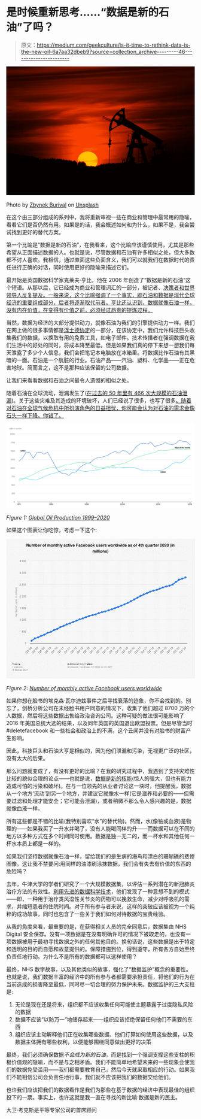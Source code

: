 # 是时候重新思考……“数据是新的石油”了吗？

> 原文：<https://medium.com/geekculture/is-it-time-to-rethink-data-is-the-new-oil-6a7aa32dbeb9?source=collection_archive---------46----------------------->

![](img/d40bea2a5b991f26d21cef610d81f1e4.png)

Photo by [Zbynek Burival](https://unsplash.com/@zburival?utm_source=medium&utm_medium=referral) on [Unsplash](https://unsplash.com?utm_source=medium&utm_medium=referral)

在这个由三部分组成的系列中，我将重新审视一些在商业和管理中最常用的隐喻，看看它们是否仍然有用。如果是的话，我会概述如何和为什么，如果不是，我会尝试找到更好的替代方案。

第一个比喻是“数据是新的石油”，在我看来，这个比喻应该谨慎使用，尤其是那些希望从正面描述数据的人。也就是说，尽管数据和石油有许多相似之处，但大多数都不讨人喜欢。我相信，通过直面这些负面含义，我们可以就我们在数据时代的责任进行正确的对话，同时使用更好的隐喻来描述它们。

最开始是英国数据科学家克莱夫·亨比，他在 2006 年创造了“数据是新的石油”这个短语。从那以后，它已经成为商业和管理词汇的一部分，被记者、[决策者和世界领导人反复提及。一般来说，这个比喻强调了一个事实，即石油和数据是现代全球经济的重要组成部分，后者将逐渐取代前者。亨比还认识到，数据就像石油一样，没有内在价值，在变得有价值之前，必须经过昂贵的提炼过程。](https://www.europarl.europa.eu/RegData/etudes/BRIE/2020/646117/EPRS_BRI(2020)646117_EN.pdf)

当然，数据为经济的大部分提供动力，就像石油为我们的引擎提供动力一样。我们在网上做的很多事情都是[浮士德协定](https://www.gutenberg.org/files/779/779-h/779-h.htm)的一部分，在该协定中，我们允许科技巨头收集我们的数据，以换取有用的免费工具，如电子邮件。技术传播者在强调数据在我们生活中的好处的同时，将成本降至最低。但是如果我们真的停下来想一想我们每天泄露了多少个人信息，我们会把笔记本电脑放在冰箱里。将数据比作石油有其黑暗的一面。石油是一个肮脏的行业。石油产品——汽油、塑料、化学品——正在危害地球。简而言之，这不是那种应该保留的公司数据。

让我们来看看数据和石油之间最令人遗憾的相似之处。

随着石油在全球流动，泄漏发生了([在过去的 50 年里有 466 次大规模的石油泄漏](https://www.statista.com/statistics/671539/average-number-of-oil-spills-per-decade/#:~:text=There%20were%20an%20average%20of,spills%20has%20been%20notably%20reduced))。关于这些灾难及其造成的环境破坏，人们已经说了很多，也写了很多[。随着对石油在全球气候危机中所扮演角色的日益担忧，你可能会认为对石油的需求会像石头一样下降。你错了。](https://www.retroreport.org/transcript/exxon-valdez-in-the-wake-of-disaster/)

![](img/413a63d2708fc6c9970cec55700db574.png)

*Figure 1:* [*Global Oil Production 1999–2020*](https://www.iea.org/data-and-statistics/charts/world-oil-production-by-region-1971-2019)

如果这个图表让你吃惊，考虑一下这个:

![](img/8efb6502a0865b2901d46fee9f4d178d.png)

*Figure 2:* [*Number of monthly active Facebook users worldwide*](https://www.statista.com/statistics/264810/number-of-monthly-active-facebook-users-worldwide/)

如果你想在脸书的埃克森·瓦尔迪兹事件之后寻找衰落的迹象，你不会找到的。别忘了，剑桥分析公司在未经脸书用户同意的情况下，收集了他们超过 8700 万的个人数据，然后将这些数据出售给政治咨询公司。这种可疑的做法很可能影响了 2016 年美国总统大选的结果，以及同年英国的英国退出欧盟投票。但是尽管当时#deletefacebook 和一些社会和政治上的不满，这个丑闻并没有对脸书的财富产生影响。

因此，科技巨头和石油大亨是相似的，因为他们泄漏和污染，无视更广泛的社区，没有太大的后果。

那么问题就变成了，有没有更好的比喻？在我的研究过程中，我遇到了支持灾难性比较的貌似合理的论点——也就是说，[数据是新的核能](https://ideas.ted.com/opinion-data-isnt-the-new-oil-its-the-new-nuclear-power/)(惊人的强大，但也有能力造成可怕的污染和破坏)。在与一位领先的从业者讨论这一块时，他提醒我，数据从一个地方‘流动’到另一个地方，并建议它就像水一样(它是滋养和必要的——但需要过滤和处理才能安全；它可能会泄漏)，或者稍微不那么令人感兴趣的是，数据就像血液一样。

所有这些都是不错的比喻(我特别喜欢“水”的替代物)。然而，水(像铀或血液)是物理的——如果我买了一升水并喝了，没有人能喝同样的升——而数据可以在不同的地方以多种方式在多个时间同时使用。数据是独一无二的，而一杯水和其他任何一杯水本质上都是一样的。

如果我们坚持数据就像石油一样，留给我们的是生病的海鸟和漂白的珊瑚礁的悲惨图像。这让我不禁要问:用同样的油漆刷涂抹数据，我们会有失去有价值的东西的危险吗？

去年，牛津大学的学者们研究了一个大规模数据集，以评估一系列潜在的新冠肺炎治疗方法的有效性。[利用先进的数据科学技术](https://digital.nhs.uk/news-and-events/latest-news/lifesaving-coronavirus-treatment-discovered-by-study-using-data-from-nhs-digital)，他们发现了一种意想不到的模式——即，一种用于治疗类风湿性关节炎的药物可以挽救生命，减少对呼吸机的需求，并缩短患者的住院时间。对于所有参与者来说，这样的突破应该被视为一个纯粹的成功故事，同时也包含了一些关于我们如何对待数据的宝贵经验。

从我的角度来看，最重要的是，在获得相关人员的完全同意后，数据集由 NHS Digital 安全保存。没有一项数据是在没有明确许可的情况下被取走的，也没有一项数据被用于最初寻找数据之外的任何其他目的。换句话说，这些数据是出于特定和透明的目的而自愿和故意提供的。保障措施到位，得到遵守，所有各方自始至终负责任地行动。为什么不是所有的数据都可以这样使用？

最终，NHS 数字故事，以及其他类似的故事，强化了“数据监护”概念的重要性。也就是说，我们数据丰富的经济中的所有参与者都需要承担责任，将他们的行为在当前造成的损害降至最低，同时尽一切合理的努力保护未来。数据监护的三大支柱是:

1.  无论是现在还是将来，组织都不应该收集任何可能使主题暴露于过度隐私风险的数据
2.  数据不应该“以防万一”地储存起来——组织应该拒绝保留任何他们不需要的东西
3.  组织应该主动解释他们正在收集哪些数据、他们打算如何使用这些数据，以及数据主体拥有哪些权利，以便能够围绕同意做出更好的决策

最终，我们必须确保数据*不会成为新的石油*，而是找到一个强调支撑这些支柱的积极价值观的隐喻，而不是与之相矛盾。我们不能简单地希望未来的一些现象会使我们的数据免受滥用——我们都需要教育自己，然后今天就采取相应的行动。如果我们不能相信公司会负责任地行事，我们就不应该把我们的数据交给他们。

也许我们应该把我们的数据看作是我们为那些在基于数据的经济中表现最佳的组织投下的一票。事实上，也许这就是我一直在寻找的新比喻:数据是新的民主。

大卫·考克斯是平等专家公司的首席顾问